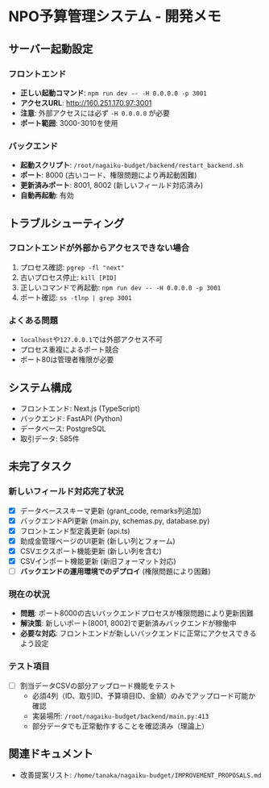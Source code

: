# NPO予算管理システム - 開発メモ

## サーバー起動設定

### フロントエンド
- **正しい起動コマンド**: `npm run dev -- -H 0.0.0.0 -p 3001`
- **アクセスURL**: http://160.251.170.97:3001
- **注意**: 外部アクセスには必ず `-H 0.0.0.0` が必要
- **ポート範囲**: 3000-3010を使用

### バックエンド
- **起動スクリプト**: `/root/nagaiku-budget/backend/restart_backend.sh`
- **ポート**: 8000 (古いコード、権限問題により再起動困難)
- **更新済みポート**: 8001, 8002 (新しいフィールド対応済み)
- **自動再起動**: 有効

## トラブルシューティング

### フロントエンドが外部からアクセスできない場合
1. プロセス確認: `pgrep -fl "next"`
2. 古いプロセス停止: `kill [PID]`
3. 正しいコマンドで再起動: `npm run dev -- -H 0.0.0.0 -p 3001`
4. ポート確認: `ss -tlnp | grep 3001`

### よくある問題
- `localhost`や`127.0.0.1`では外部アクセス不可
- プロセス重複によるポート競合
- ポート80は管理者権限が必要

## システム構成
- フロントエンド: Next.js (TypeScript)
- バックエンド: FastAPI (Python)
- データベース: PostgreSQL
- 取引データ: 585件

## 未完了タスク

### 新しいフィールド対応完了状況
- [x] データベーススキーマ更新 (grant_code, remarks列追加)
- [x] バックエンドAPI更新 (main.py, schemas.py, database.py)
- [x] フロントエンド型定義更新 (api.ts)
- [x] 助成金管理ページのUI更新 (新しい列とフォーム)
- [x] CSVエクスポート機能更新 (新しい列を含む)
- [x] CSVインポート機能更新 (新旧フォーマット対応)
- [ ] **バックエンドの運用環境でのデプロイ** (権限問題により困難)

### 現在の状況
- **問題**: ポート8000の古いバックエンドプロセスが権限問題により更新困難
- **解決策**: 新しいポート(8001, 8002)で更新済みバックエンドが稼働中
- **必要な対応**: フロントエンドが新しいバックエンドに正常にアクセスできるよう設定

### テスト項目
- [ ] 割当データCSVの部分アップロード機能をテスト
  - 必須4列（ID、取引ID、予算項目ID、金額）のみでアップロード可能か確認
  - 実装場所: `/root/nagaiku-budget/backend/main.py:413`
  - 部分データでも正常動作することを確認済み（理論上）

## 関連ドキュメント
- 改善提案リスト: `/home/tanaka/nagaiku-budget/IMPROVEMENT_PROPOSALS.md`
